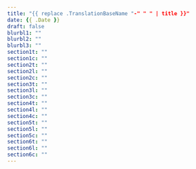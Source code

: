 ```yaml
---
title: "{{ replace .TranslationBaseName "-" " " | title }}"
date: {{ .Date }}
draft: false
blurbl1: ""
blurbl2: ""
blurbl3: ""
section1t: ""
section1c: ""
section2t: ""
section2l: ""
section2c: ""
section3t: ""
section3l: ""
section3c: ""
section4t: ""
section4l: ""
section4c: ""
section5t: ""
section5l: ""
section5c: ""
section6t: ""
section6l: ""
section6c: ""
---
```


